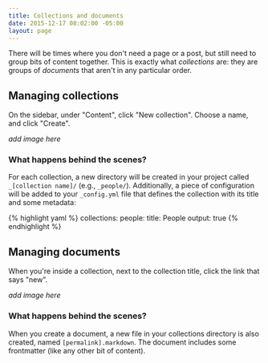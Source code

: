 ```yaml
---
title: Collections and documents
date: 2015-12-17 08:02:00 -05:00
layout: page
---
```


There will be times where you don't need a page or a post, but still need to group bits of content together. This is exactly what _collections_ are: they are groups of _documents_ that aren't in any particular order.

## Managing collections

On the sidebar, under "Content", click "New collection". Choose a name, and click "Create".

*add image here*

### What happens behind the scenes?

For each collection, a new directory will be created in your project called `_[collection name]/` (e.g., `_people/`). Additionally, a piece of configuration will be added to your `_config.yml` file that defines the collection with its title and some metadata:

{% highlight yaml %}
collections:
  people:
    title: People
    output: true
{% endhighlight %}

## Managing documents

When you're inside a collection, next to the collection title, click the link that says "new".

*add image here*

### What happens behind the scenes?

When you create a document, a new file in your collections directory is also created, named `[permalink].markdown`. The document includes some frontmatter (like any other bit of content).
